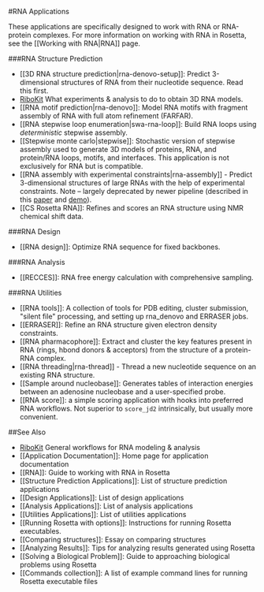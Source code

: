 #RNA Applications

These applications are specifically designed to work with RNA or RNA-protein complexes. For more information on working with RNA in Rosetta, see the [[Working with RNA|RNA]] page.


###RNA Structure Prediction

* [[3D RNA structure prediction|rna-denovo-setup]]: Predict 3-dimensional structures of RNA from their nucleotide sequence. Read this first.
* [RiboKit](https://ribokit.github.io/workflows/3D_modeling/) What experiments & analysis to do to obtain 3D RNA models.
* [[RNA motif prediction|rna-denovo]]: Model RNA motifs with fragment assembly of RNA with full atom refinement (FARFAR).
* [[RNA stepwise loop enumeration|swa-rna-loop]]: Build RNA loops using *deterministic* stepwise assembly.
* [[Stepwise monte carlo|stepwise]]: Stochastic version of stepwise assembly used to generate 3D models of proteins, RNA, and protein/RNA loops, motifs, and interfaces. This application is not exclusively for RNA but is compatible. 
*  [[RNA assembly with experimental constraints|rna-assembly]] - Predict 3-dimensional structures of large RNAs with the help of experimental constraints. Note – largely deprecated by newer pipeline (described in this [paper](https://daslab.stanford.edu/site_data/pub_pdf/2015_Cheng_MethEnzym.pdf) and [demo](https://www.rosettacommons.org/demos/latest/public/mohca_seq/README)).
* [[CS Rosetta RNA]]: Refines and scores an RNA structure using NMR chemical shift data.

###RNA Design

* [[RNA design]]: Optimize RNA sequence for fixed backbones.  

###RNA Analysis

* [[RECCES]]: RNA free energy calculation with comprehensive sampling.

###RNA Utilities

* [[RNA tools]]: A collection of tools for PDB editing, cluster submission, "silent file" processing, and setting up rna_denovo and ERRASER jobs.
* [[ERRASER]]: Refine an RNA structure given electron density constraints.  
* [[RNA pharmacophore]]: Extract and cluster the key features present in RNA (rings, hbond donors & acceptors) from the structure of a protein-RNA complex.
* [[RNA threading|rna-thread]] - Thread a new nucleotide sequence on an existing RNA structure.  
* [[Sample around nucleobase]]: Generates tables of interaction energies between an adenosine nucleobase and a user-specified probe.
* [[RNA score]]: a simple scoring application with hooks into preferred RNA workflows. Not superior to `score_jd2` intrinsically, but usually more convenient.

##See Also
* [RiboKit](https://ribokit.github.io) General workflows for RNA modeling & analysis
* [[Application Documentation]]: Home page for application documentation
* [[RNA]]: Guide to working with RNA in Rosetta
* [[Structure Prediction Applications]]: List of structure prediction applications
* [[Design Applications]]: List of design applications
* [[Analysis Applications]]: List of analysis applications
* [[Utilities Applications]]: List of utilities applications
* [[Running Rosetta with options]]: Instructions for running Rosetta executables.
* [[Comparing structures]]: Essay on comparing structures
* [[Analyzing Results]]: Tips for analyzing results generated using Rosetta
* [[Solving a Biological Problem]]: Guide to approaching biological problems using Rosetta
* [[Commands collection]]: A list of example command lines for running Rosetta executable files

